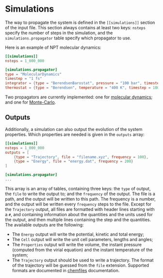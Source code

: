 # Simulations

The way to propagate the system is defined in the `[[simulations]]` section of
the input file. This section always contains at least two keys: `nsteps` specify
the number of steps in the simulation, and the `simulations.propagator` table
specify which propagator to use.

Here is an example of NPT molecular dynamics:

```toml
[[simulations]]
nsteps = 1_000_000

[simulations.propagator]
type = "MolecularDynamics"
timestep = "1 fs"
integrator = {type = "BerendsenBarostat", pressure = "100 bar", timestep = 1000}
thermostat = {type = "Berendsen", temperature = "400 K", timestep = 100}
```

Two propagators are currently implemented: one for [molecular dynamics][MD]; and
one for [Monte-Carlo][MC].

[MD]: input/md.html
[MC]: input/mc.html

## Outputs

Additionally, a simulation can also output the evolution of the system
properties. Which properties are needed is given in the `outputs` array:

```toml
[[simulations]]
nsteps = 1_000_000
outputs = [
    {type = "Trajectory", file = "filename.xyz", frequency = 100},
    {type = "Energy", file = "energy.dat", frequency = 200}
]

[simulations.propagator]
...
```

This array is an array of tables, containing three keys: the `type` of output,
the `file` to write the output to; and the `frequency` of the output. The file
is a path, and the output will be written to this path. The frequency is a
number, and the output will be written every `frequency` steps to the file.
Except for the `Trajectory` output, all files are formatted with header lines
starting with a `#`, and containing information about the quantities and the
units used for the output, and then multiple lines containing the step and the
quantities. The available outputs are the following:

- The `Energy` output will write the potential, kinetic and total energy;
- The `Cell` output will write the unit cell parameters, lengths and angles;
- The `Properties` output will write the volume, the instant pressure (computed
  from the virial equation) and the instant temperature of the system;
- The `Trajectory` output should be used to write a trajectory. The format of
  the trajectory will be guessed from the `file` extension. Supported formats
  are documented in [chemfiles](http://chemfiles.github.io/chemfiles/)
  documentation.
